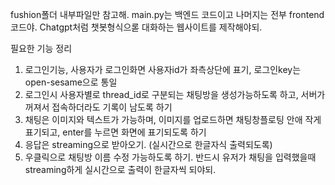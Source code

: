 fushion폴더 내부파일만 참고해. main.py는 백엔드 코드이고 나머지는 전부 frontend코드야. 
Chatgpt처럼 챗봇형식으롣 대화하는 웹사이트를 제작해야되.

필요한 기능 정리
1. 로그인기능, 사용자가 로그인화면 사용자id가 좌측상단에 표기, 로그인key는 open-sesame으로 통일
2. 로그인시 사용자별로 thread_id로 구분되는 채팅방을 생성가능하도록 하고, 서버가 꺼져서 접속하더라도 기록이 남도록 하기
3. 채팅은 이미지와 텍스트가 가능하며, 이미지를 업로드하면 채팅창플로팅 안애 작게 표기되고, enter를 누르면 화면에 표기되도록 하기
4. 응답은 streaming으로 받아오기. (실시간으로 한글자식 출력되도록)
5. 우클릭으로 채팅방 이름 수정 가능하도록 하기.
반드시 유저가 채팅을 입력했을때 streaming하게 실시간으로 출력이 한글자씩 되야되.

